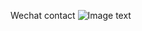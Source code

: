 Wechat contact
![Image text](https://www.github.com/shannontong/repositpry/master/portfolio/public/images/qrcode_wechat.png)

